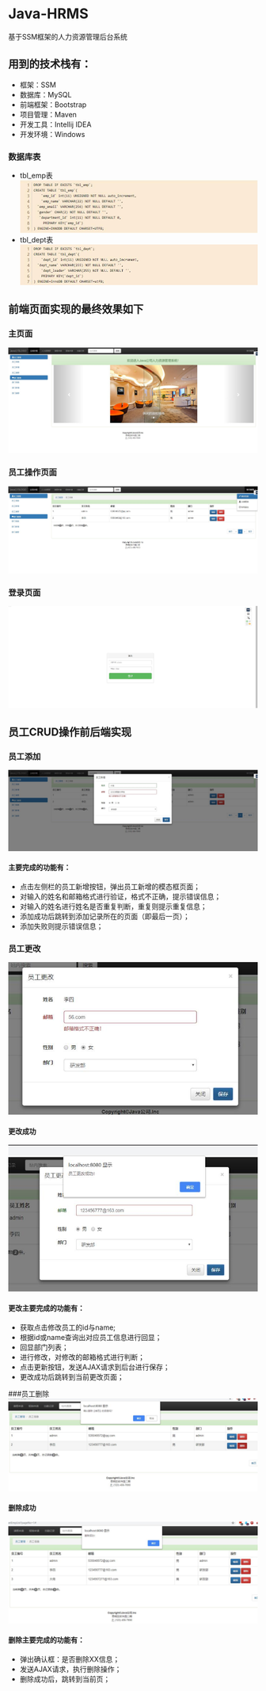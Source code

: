# Java-HRMS
基于SSM框架的人力资源管理后台系统
## 用到的技术栈有：
* 框架：SSM
* 数据库：MySQL
* 前端框架：Bootstrap
* 项目管理：Maven
* 开发工具：Intellij IDEA
* 开发环境：Windows

### 数据库表
* tbl_emp表
![首页](https://github.com/LORDOFSKY/Java-HRMS/blob/master/WebRoot/picture/emp.jpg)
* tbl_dept表
![首页](https://github.com/LORDOFSKY/Java-HRMS/blob/master/WebRoot/picture/dept.jpg)

## 前端页面实现的最终效果如下
### 主页面
![首页](https://github.com/LORDOFSKY/Java-HRMS/blob/master/WebRoot/picture/%E4%B8%BB%E9%A1%B5%E9%9D%A2.jpg)

### 员工操作页面
![首页](https://github.com/LORDOFSKY/Java-HRMS/blob/master/WebRoot/picture/%E4%B8%BB%E9%A1%B52.jpg)

### 登录页面
![首页](https://github.com/LORDOFSKY/Java-HRMS/blob/master/WebRoot/picture/%E7%99%BB%E5%BD%95%E9%A1%B5%E9%9D%A2.jpg)

## 员工CRUD操作前后端实现
### 员工添加
![首页](https://github.com/LORDOFSKY/Java-HRMS/blob/master/WebRoot/picture/%E5%91%98%E5%B7%A5%E6%B7%BB%E5%8A%A0.jpg)
#### 主要完成的功能有：
* 点击左侧栏的员工新增按钮，弹出员工新增的模态框页面；
* 对输入的姓名和邮箱格式进行验证，格式不正确，提示错误信息；
* 对输入的姓名进行姓名是否重复判断，重复则提示重复信息；
* 添加成功后跳转到添加记录所在的页面（即最后一页）；
* 添加失败则提示错误信息；

### 员工更改
![首页](https://github.com/LORDOFSKY/Java-HRMS/blob/master/WebRoot/picture/%E5%91%98%E5%B7%A5%E6%9B%B4%E6%94%B9.jpg)
#### 更改成功
![首页](https://github.com/LORDOFSKY/Java-HRMS/blob/master/WebRoot/picture/%E5%91%98%E5%B7%A5%E6%9B%B4%E6%94%B9%E6%88%90%E5%8A%9F.jpg)
#### 更改主要完成的功能有：
* 获取点击修改员工的id与name;
* 根据id或name查询出对应员工信息进行回显；
* 回显部门列表；
* 进行修改，对修改的邮箱格式进行判断；
* 点击更新按钮，发送AJAX请求到后台进行保存；
* 更改成功后跳转到当前更改页面；

###员工删除
![首页](https://github.com/LORDOFSKY/Java-HRMS/blob/master/WebRoot/picture/%E5%91%98%E5%B7%A5%E5%88%A0%E9%99%A4.jpg)
#### 删除成功
![首页](https://github.com/LORDOFSKY/Java-HRMS/blob/master/WebRoot/picture/%E5%88%A0%E9%99%A4%E6%88%90%E5%8A%9F.jpg)
#### 删除主要完成的功能有：
* 弹出确认框：是否删除XX信息；
* 发送AJAX请求，执行删除操作；
* 删除成功后，跳转到当前页；
